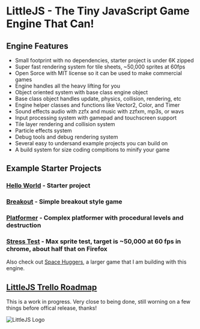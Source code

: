 # LittleJS - The Tiny JavaScript Game Engine That Can!

## Engine Features

- Small footprint with no dependencies, starter project is under 6K zipped
- Super fast rendering system for tile sheets, ~50,000 sprites at 60fps
- Open Sorce with MIT license so it can be used to make commercial games
- Engine handles all the heavy lifting for you
- Object oriented system with base class engine object
- Base class object handles update, physics, collision, rendering, etc
- Engine helper classes and functions like Vector2, Color, and Timer
- Sound effects audio with zzfx and music with zzfxm, mp3s, or wavs
- Input processing system with gamepad and touchscreen support
- Tile layer rendering and collision system
- Particle effects system
- Debug tools and debug rendering system
- Several easy to undersand example projects you can build on
- A build system for size coding compitions to minify your game

## Example Starter Projects

### [Hello World](https://killedbyapixel.github.io/LittleJS/) - Starter project
### [Breakout](https://killedbyapixel.github.io/LittleJS/examples/breakout) - Simple breakout style game
### [Platformer](https://killedbyapixel.github.io/LittleJS/examples/platformer) - Complex platformer with procedural levels and destruction
### [Stress Test](https://killedbyapixel.github.io/LittleJS/examples/stress) - Max sprite test, target is ~50,000 at 60 fps in chrome, about half that on Firefox

Also check out [Space Huggers](https://github.com/KilledByAPixel/SpaceHuggers), a larger game that I am building with this engine.

## [LittleJS Trello Roadmap](https://trello.com/b/E9zf1Xak/littlejs)

This is a work in progress. Very close to being done, still worning on a few things before offical release, thanks!

![LittleJS Logo](/favicon.ico)
